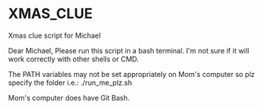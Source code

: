 # XMAS_CLUE
Xmas clue script for Michael

Dear Michael,
Please run this script in a bash terminal. I'm not sure if it will work correctly with other shells or CMD.

The PATH variables may not be set appropriately on Mom's computer so plz specify the folder i.e.: ./run_me_plz.sh

Mom's computer does have Git Bash.



